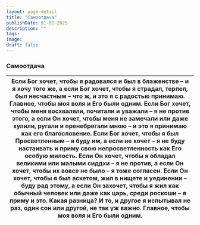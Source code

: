 ```yaml
---
layout: page-detail
title: "Самоотдача"
publishDate: 01-01-2025
description: ""
tags:
image:
draft: false
---
```


### Самоотдача

| Если Бог хочет, чтобы я радовался и был в блаженстве –  и я хочу того же, а если Бог хочет, чтобы я страдал, терпел, был несчастным –  что ж, и это я с радостью принимаю. Главное, чтобы моя воля и Его были одним. Если Бог хочет, чтобы меня восхваляли, почитали и уважали –  я не против этого, а если Он хочет, чтобы меня не замечали или даже хулили,  ругали и пренебрегали мною –  и это я принимаю как его благословение. Если Бог хочет, чтобы я был Просветленным –  я буду им, а если не хочет –  я не буду настаивать и приму свою непросветленность  как Его особую милость. Если Он хочет, чтобы я обладал великими или малыми сиддхи –  я не против, а если Он хочет, чтобы их вовсе не было –  я тоже согласен. Если Он хочет, чтобы я был аскетом,  жил в нищете и уединении – буду рад этому, а если Он захочет, чтобы я жил как обычный человек  или даже как царь, среди роскоши –  я приму и это. Какая разница? И то, и другое я испытывал не раз,  один сон или другой,  не так уж важно. Главное, чтобы моя воля и Его были одним. |
| ------------------------------------------------------------------------------------------------------------------------------------------------------------------------------------------------------------------------------------------------------------------------------------------------------------------------------------------------------------------------------------------------------------------------------------------------------------------------------------------------------------------------------------------------------------------------------------------------------------------------------------------------------------------------------------------------------------------------------------------------------------------------------------------------------------------------------------------------------------------------------------------------------------------------------------------------------------------------------------------------------------------------------------------------------------- |
  
  
